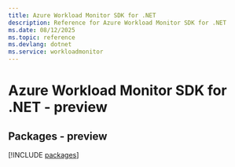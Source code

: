 ```yaml
---
title: Azure Workload Monitor SDK for .NET
description: Reference for Azure Workload Monitor SDK for .NET
ms.date: 08/12/2025
ms.topic: reference
ms.devlang: dotnet
ms.service: workloadmonitor
---
```

# Azure Workload Monitor SDK for .NET - preview
## Packages - preview
[!INCLUDE [packages](workload-monitor-index.md)]